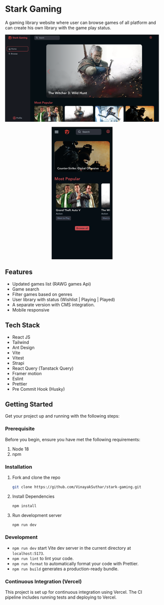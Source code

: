 # Stark Gaming

<!-- ![Logo](src/assets/image/garena-logo.png) -->

A gaming library website where user can browse games of all platform and can create his own library with the game play status.

![Logo](public/desktop.png)

<div align="center">
<img src="public/mobile.png" width="200" align="center">
</div>

## Features

- Updated games list (RAWG games Api)
- Game search
- Filter games based on genres
- User library with status (Wishlist | Playing | Played)
- A separate version with CMS integration.
- Mobile responsive

## Tech Stack

- React JS
- Tailwind
- Ant Design
- Vite
- Vitest
- Strapi
- React Query (Tanstack Query)
- Framer motion
- Eslint
- Prettier
- Pre Commit Hook (Husky)

## Getting Started

Get your project up and running with the following steps:

### Prerequisite

Before you begin, ensure you have met the following requirements:

1. Node 18
2. npm

### Installation

1. Fork and clone the repo

   ```sh
   git clone https://github.com/VinayakSuthar/stark-gaming.git
   ```

2. Install Dependencies

   ```sh
   npm install
   ```

3. Run development server

   ```sh
   npm run dev
   ```

### Development

- `npm run dev` start Vite dev server in the current directory at `localhost:5173`.
- `npm run lint` to lint your code.
- `npm run format` to automatically format your code with Prettier.
- `npm run build` generates a production-ready bundle.

### Continuous Integration (Vercel)

This project is set up for continuous integration using Vercel. The CI pipeline includes running tests and deploying to Vercel.
